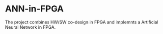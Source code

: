 # ANN-in-FPGA
The project combines HW/SW co-design in FPGA and implemnts a Artificial Neural Network in FPGA.
